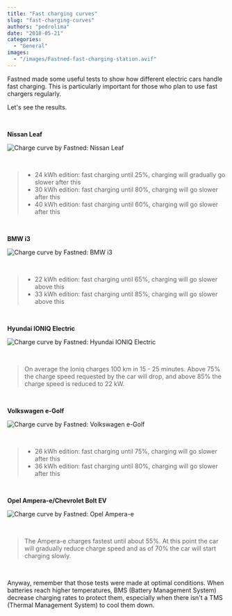 ```yaml
---
title: "Fast charging curves"
slug: "fast-charging-curves"
authors: "pedrolima"
date: "2018-05-21"
categories:
  - "General"
images:
  - "/images/Fastned-fast-charging-station.avif"
---
```


Fastned made some useful tests to show how different electric cars handle fast charging. This is particularly important for those who plan to use fast chargers regularly.

Let's see the results.

 

**Nissan Leaf**

![Charge curve by Fastned: Nissan Leaf](images/Charge-curve-by-Fastned-Nissan-Leaf.avif)

 

> - 24 kWh edition: fast charging until 25%, charging will gradually go slower after this
> - 30 kWh edition: fast charging until 80%, charging will go slower after this
> - 40 kWh edition: fast charging until 60%, charging will go slower after this

 

**BMW i3**

![Charge curve by Fastned: BMW i3](images/Charge-curve-by-Fastned-BMW-i3.avif)

 

> - 22 kWh edition: fast charging until 65%, charging will go slower above this
> - 33 kWh edition: fast charging until 85%, charging will go slower above this

 

**Hyundai IONIQ Electric**

![Charge curve by Fastned: Hyundai IONIQ Electric](images/Charge-curve-by-Fastned-Hyundai-IONIQ-Electric.avif)

 

> On average the Ioniq charges 100 km in 15 - 25 minutes. Above 75% the charge speed requested by the car will drop, and above 85% the charge speed is reduced to 22 kW.

 

**Volkswagen e-Golf**

![Charge curve by Fastned: Volkswagen e-Golf](images/Charge-curve-by-Fastned-Volkswagen-e-Golf.avif)

 

> - 26 kWh edition: fast charging until 75%, charging will go slower after this
> - 36 kWh edition: fast charging until 80%, charging will go slower after this

 

**Opel Ampera-e/Chevrolet Bolt EV**

![Charge curve by Fastned: Opel Ampera-e](images/Charge-curve-by-Fastned-Opel-Ampera-e.avif)

 

> The Ampera-e charges fastest until about 55%. At this point the car will gradually reduce charge speed and as of 70% the car will start charging slowly.

 

Anyway, remember that those tests were made at optimal conditions. When batteries reach higher temperatures, BMS (Battery Management System) decrease charging rates to protect them, especially when there isn't a TMS (Thermal Management System) to cool them down.
